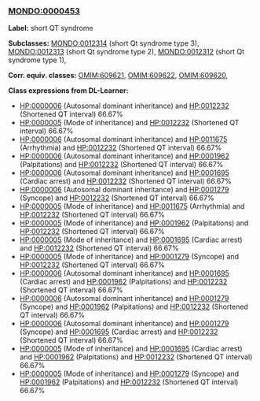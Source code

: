 
### [MONDO:0000453](http://purl.obolibrary.org/obo/MONDO_0000453)
**Label:** short QT syndrome

**Subclasses:** [MONDO:0012314](http://purl.obolibrary.org/obo/MONDO_0012314) (short Qt syndrome type 3), [MONDO:0012313](http://purl.obolibrary.org/obo/MONDO_0012313) (short Qt syndrome type 2), [MONDO:0012312](http://purl.obolibrary.org/obo/MONDO_0012312) (short Qt syndrome type 1), 

**Corr. equiv. classes:** [OMIM:609621](http://purl.obolibrary.org/obo/OMIM_609621), [OMIM:609622](http://purl.obolibrary.org/obo/OMIM_609622), [OMIM:609620](http://purl.obolibrary.org/obo/OMIM_609620), 

**Class expressions from DL-Learner:**

- [HP:0000006](http://purl.obolibrary.org/obo/HP_0000006) (Autosomal dominant inheritance) and [HP:0012232](http://purl.obolibrary.org/obo/HP_0012232) (Shortened QT interval) 66.67%
- [HP:0000005](http://purl.obolibrary.org/obo/HP_0000005) (Mode of inheritance) and [HP:0012232](http://purl.obolibrary.org/obo/HP_0012232) (Shortened QT interval) 66.67%
- [HP:0000006](http://purl.obolibrary.org/obo/HP_0000006) (Autosomal dominant inheritance) and [HP:0011675](http://purl.obolibrary.org/obo/HP_0011675) (Arrhythmia) and [HP:0012232](http://purl.obolibrary.org/obo/HP_0012232) (Shortened QT interval) 66.67%
- [HP:0000006](http://purl.obolibrary.org/obo/HP_0000006) (Autosomal dominant inheritance) and [HP:0001962](http://purl.obolibrary.org/obo/HP_0001962) (Palpitations) and [HP:0012232](http://purl.obolibrary.org/obo/HP_0012232) (Shortened QT interval) 66.67%
- [HP:0000006](http://purl.obolibrary.org/obo/HP_0000006) (Autosomal dominant inheritance) and [HP:0001695](http://purl.obolibrary.org/obo/HP_0001695) (Cardiac arrest) and [HP:0012232](http://purl.obolibrary.org/obo/HP_0012232) (Shortened QT interval) 66.67%
- [HP:0000006](http://purl.obolibrary.org/obo/HP_0000006) (Autosomal dominant inheritance) and [HP:0001279](http://purl.obolibrary.org/obo/HP_0001279) (Syncope) and [HP:0012232](http://purl.obolibrary.org/obo/HP_0012232) (Shortened QT interval) 66.67%
- [HP:0000005](http://purl.obolibrary.org/obo/HP_0000005) (Mode of inheritance) and [HP:0011675](http://purl.obolibrary.org/obo/HP_0011675) (Arrhythmia) and [HP:0012232](http://purl.obolibrary.org/obo/HP_0012232) (Shortened QT interval) 66.67%
- [HP:0000005](http://purl.obolibrary.org/obo/HP_0000005) (Mode of inheritance) and [HP:0001962](http://purl.obolibrary.org/obo/HP_0001962) (Palpitations) and [HP:0012232](http://purl.obolibrary.org/obo/HP_0012232) (Shortened QT interval) 66.67%
- [HP:0000005](http://purl.obolibrary.org/obo/HP_0000005) (Mode of inheritance) and [HP:0001695](http://purl.obolibrary.org/obo/HP_0001695) (Cardiac arrest) and [HP:0012232](http://purl.obolibrary.org/obo/HP_0012232) (Shortened QT interval) 66.67%
- [HP:0000005](http://purl.obolibrary.org/obo/HP_0000005) (Mode of inheritance) and [HP:0001279](http://purl.obolibrary.org/obo/HP_0001279) (Syncope) and [HP:0012232](http://purl.obolibrary.org/obo/HP_0012232) (Shortened QT interval) 66.67%
- [HP:0000006](http://purl.obolibrary.org/obo/HP_0000006) (Autosomal dominant inheritance) and [HP:0001695](http://purl.obolibrary.org/obo/HP_0001695) (Cardiac arrest) and [HP:0001962](http://purl.obolibrary.org/obo/HP_0001962) (Palpitations) and [HP:0012232](http://purl.obolibrary.org/obo/HP_0012232) (Shortened QT interval) 66.67%
- [HP:0000006](http://purl.obolibrary.org/obo/HP_0000006) (Autosomal dominant inheritance) and [HP:0001279](http://purl.obolibrary.org/obo/HP_0001279) (Syncope) and [HP:0001962](http://purl.obolibrary.org/obo/HP_0001962) (Palpitations) and [HP:0012232](http://purl.obolibrary.org/obo/HP_0012232) (Shortened QT interval) 66.67%
- [HP:0000006](http://purl.obolibrary.org/obo/HP_0000006) (Autosomal dominant inheritance) and [HP:0001279](http://purl.obolibrary.org/obo/HP_0001279) (Syncope) and [HP:0001695](http://purl.obolibrary.org/obo/HP_0001695) (Cardiac arrest) and [HP:0012232](http://purl.obolibrary.org/obo/HP_0012232) (Shortened QT interval) 66.67%
- [HP:0000005](http://purl.obolibrary.org/obo/HP_0000005) (Mode of inheritance) and [HP:0001695](http://purl.obolibrary.org/obo/HP_0001695) (Cardiac arrest) and [HP:0001962](http://purl.obolibrary.org/obo/HP_0001962) (Palpitations) and [HP:0012232](http://purl.obolibrary.org/obo/HP_0012232) (Shortened QT interval) 66.67%
- [HP:0000005](http://purl.obolibrary.org/obo/HP_0000005) (Mode of inheritance) and [HP:0001279](http://purl.obolibrary.org/obo/HP_0001279) (Syncope) and [HP:0001962](http://purl.obolibrary.org/obo/HP_0001962) (Palpitations) and [HP:0012232](http://purl.obolibrary.org/obo/HP_0012232) (Shortened QT interval) 66.67%


